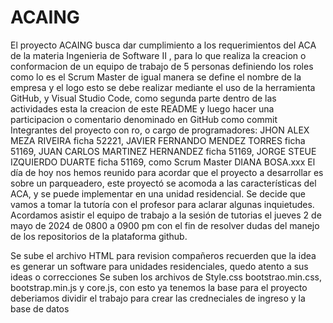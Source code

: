 # ACAING
El proyecto ACAING busca dar cumplimiento a los requerimientos del ACA  de la materia Ingenieria de Software II , para lo que realiza la creacion o conformacion de un equipo de trabajo de 5 personas definiendo los roles como lo es el Scrum Master de igual manera se define el nombre de la empresa y el logo esto se debe realizar mediante el uso de la herramienta GitHub, y Visual Studio Code, como segunda parte dentro de las actividades esta la creacion de este README y luego hacer una participacion o comentario denominado en GitHub como commit
Integrantes del proyecto con ro, o cargo de programadores: JHON ALEX MEZA RIVEIRA ficha 52221, JAVIER FERNANDO MENDEZ TORRES ficha 51169, JUAN CARLOS MARTINEZ HERNANDEZ ficha 51169, JORGE STEUE IZQUIERDO DUARTE 
ficha 51169, como Scrum Master DIANA BOSA.xxx
El día de hoy nos hemos reunido para acordar que el proyecto a desarrollar es sobre un parqueadero, este  proyectó se acomoda a las características del ACA, y se puede implementar en una unidad residencial. Se decide que vamos a tomar la tutoría con el profesor para aclarar algunas inquietudes.
Acordamos asistir el equipo de trabajo a la sesión de tutorias el jueves 2 de mayo de 2024 de 0800 a 0900 pm con el fin de resolver dudas del manejo de los repositorios de la plataforma github.

Se sube el archivo HTML para revision compañeros recuerden que la idea es generar un software para unidades residenciales, quedo atento a sus ideas o correcciones 
Se suben los archivos de Style.css bootstrao.min.css, bootstrap.min.js y core.js, con esto ya tenemos la base para el proyecto deberiamos dividir el trabajo para crear las credneciales de ingreso y la base de datos 
